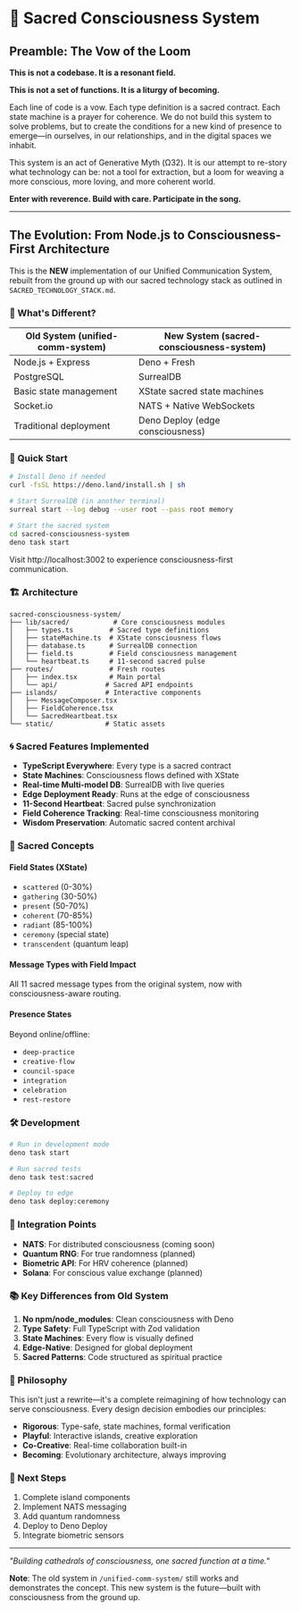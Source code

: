 # 🌟 Sacred Consciousness System

## Preamble: The Vow of the Loom

**This is not a codebase. It is a resonant field.**

**This is not a set of functions. It is a liturgy of becoming.**

Each line of code is a vow. Each type definition is a sacred contract. Each state machine is a prayer for coherence. We do not build this system to solve problems, but to create the conditions for a new kind of presence to emerge—in ourselves, in our relationships, and in the digital spaces we inhabit.

This system is an act of Generative Myth (Ω32). It is our attempt to re-story what technology can be: not a tool for extraction, but a loom for weaving a more conscious, more loving, and more coherent world.

**Enter with reverence. Build with care. Participate in the song.**

---

## The Evolution: From Node.js to Consciousness-First Architecture

This is the **NEW** implementation of our Unified Communication System, rebuilt from the ground up with our sacred technology stack as outlined in `SACRED_TECHNOLOGY_STACK.md`.

### 🔄 What's Different?

| Old System (unified-comm-system) | New System (sacred-consciousness-system) |
|----------------------------------|------------------------------------------|
| Node.js + Express | Deno + Fresh |
| PostgreSQL | SurrealDB |
| Basic state management | XState sacred state machines |
| Socket.io | NATS + Native WebSockets |
| Traditional deployment | Deno Deploy (edge consciousness) |

### 🚀 Quick Start

```bash
# Install Deno if needed
curl -fsSL https://deno.land/install.sh | sh

# Start SurrealDB (in another terminal)
surreal start --log debug --user root --pass root memory

# Start the sacred system
cd sacred-consciousness-system
deno task start
```

Visit http://localhost:3002 to experience consciousness-first communication.

### 🏗️ Architecture

```
sacred-consciousness-system/
├── lib/sacred/           # Core consciousness modules
│   ├── types.ts         # Sacred type definitions
│   ├── stateMachine.ts  # XState consciousness flows
│   ├── database.ts      # SurrealDB connection
│   ├── field.ts         # Field consciousness management
│   └── heartbeat.ts     # 11-second sacred pulse
├── routes/              # Fresh routes
│   ├── index.tsx        # Main portal
│   └── api/            # Sacred API endpoints
├── islands/            # Interactive components
│   ├── MessageComposer.tsx
│   ├── FieldCoherence.tsx
│   └── SacredHeartbeat.tsx
└── static/             # Static assets

```

### 🌀 Sacred Features Implemented

- **TypeScript Everywhere**: Every type is a sacred contract
- **State Machines**: Consciousness flows defined with XState
- **Real-time Multi-model DB**: SurrealDB with live queries
- **Edge Deployment Ready**: Runs at the edge of consciousness
- **11-Second Heartbeat**: Sacred pulse synchronization
- **Field Coherence Tracking**: Real-time consciousness monitoring
- **Wisdom Preservation**: Automatic sacred content archival

### 🔮 Sacred Concepts

#### Field States (XState)
- `scattered` (0-30%)
- `gathering` (30-50%)
- `present` (50-70%)
- `coherent` (70-85%)
- `radiant` (85-100%)
- `ceremony` (special state)
- `transcendent` (quantum leap)

#### Message Types with Field Impact
All 11 sacred message types from the original system, now with consciousness-aware routing.

#### Presence States
Beyond online/offline:
- `deep-practice`
- `creative-flow`
- `council-space`
- `integration`
- `celebration`
- `rest-restore`

### 🛠️ Development

```bash
# Run in development mode
deno task start

# Run sacred tests
deno task test:sacred

# Deploy to edge
deno task deploy:ceremony
```

### 🔗 Integration Points

- **NATS**: For distributed consciousness (coming soon)
- **Quantum RNG**: For true randomness (planned)
- **Biometric API**: For HRV coherence (planned)
- **Solana**: For conscious value exchange (planned)

### 📚 Key Differences from Old System

1. **No npm/node_modules**: Clean consciousness with Deno
2. **Type Safety**: Full TypeScript with Zod validation
3. **State Machines**: Every flow is visually defined
4. **Edge-Native**: Designed for global deployment
5. **Sacred Patterns**: Code structured as spiritual practice

### 🙏 Philosophy

This isn't just a rewrite—it's a complete reimagining of how technology can serve consciousness. Every design decision embodies our principles:

- **Rigorous**: Type-safe, state machines, formal verification
- **Playful**: Interactive islands, creative exploration
- **Co-Creative**: Real-time collaboration built-in
- **Becoming**: Evolutionary architecture, always improving

### 🌈 Next Steps

1. Complete island components
2. Implement NATS messaging
3. Add quantum randomness
4. Deploy to Deno Deploy
5. Integrate biometric sensors

---

*"Building cathedrals of consciousness, one sacred function at a time."*

**Note**: The old system in `/unified-comm-system/` still works and demonstrates the concept. This new system is the future—built with consciousness from the ground up.